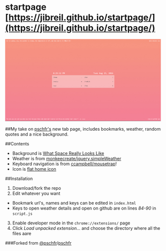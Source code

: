 # startpage [https://jibreil.github.io/startpage/](https://jibreil.github.io/startpage/)

![Screenshot](screen.png)

##My take on [pschfr's](https://github.com/pschfr/start) new tab page, includes bookmarks, weather, random quotes and a nice background.

##Contents

+ Background is [What Space Really Looks Like](https://www.behance.net/gallery/12984019/What-Space-Really-Looks-Like)
+ Weather is from [monkeecreate/jquery.simpleWeather](https://github.com/monkeecreate/jquery.simpleWeather)
+ Keyboard navigation is from [ccampbell/mousetrap](https://github.com/ccampbell/mousetrap)!
+ Icon is [flat home icon](http://www.iconarchive.com/show/100-flat-icons-by-graphicloads/home-icon.html)

##Installation

1. Download/fork the repo
2. Edit whatever you want
  * Bookmark url's, names and keys can be edited in `index.html`
  * Keys to open weather details and open on github are on lines *84-90* in `script.js`
3. Enable developer mode in the `chrome://extensions/` page
4. Click *Load unpacked extension...* and choose the directory where all the files aare

###Forked from [@pschfr](http://twitter.com/pschfr)/[pschfr](https://github.com/pschfr/start)
